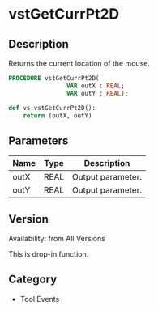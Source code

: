 # vstGetCurrPt2D

## Description
Returns the current location of the mouse.

```pascal
PROCEDURE vstGetCurrPt2D(
				VAR outX : REAL;
				VAR outY : REAL);
```

```python
def vs.vstGetCurrPt2D():
    return (outX, outY)
```

## Parameters
|Name|Type|Description|
|---|---|---|
|outX|REAL|Output parameter.|
|outY|REAL|Output parameter.|

## Version
Availability: from All Versions

This is drop-in function.

## Category
* Tool Events

